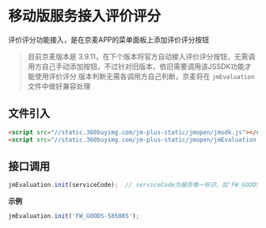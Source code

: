 # 移动版服务接入评价评分

评价评分功能接入，是在京麦APP的菜单面板上添加评价评分按钮

> 目前京麦版本是 3.9.11，在下个版本将官方自动接入评价评分按钮，无需调用方自己手动添加按钮，不过针对旧版本，依旧需要调用该JSSDK功能才能使用评价评分
> 版本判断无需各调用方自己判断，京麦将在 `jmEvaluation` 文件中做好兼容处理

## 文件引入

```html
<script src="//static.360buyimg.com/jm-plus-static/jmopen/jmsdk.js"></script>
<script src="//static.360buyimg.com/jm-plus-static/jmopen/jmEvaluation.js"></script>
```

## 接口调用

```javascript
jmEvaluation.init(serviceCode);  // serviceCode为服务唯一标识，如'FW_GOODS-585085'
```

**示例**

```javascript
jmEvaluation.init('FW_GOODS-585085');
```

